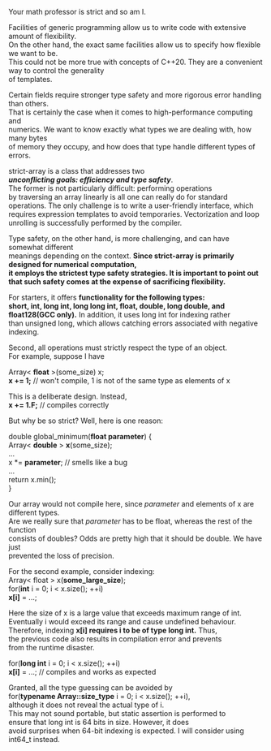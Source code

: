 Your math professor is strict and so am I.    
    
Facilities of generic programming allow us to write code with extensive amount of flexibility.    
On the other hand, the exact same facilities allow us to specify how flexible we want to be.    
This could not be more true with concepts of C++20. They are a convenient way to control the generality    
of templates.    
    
Certain fields require stronger type safety and more rigorous error handling than others.    
That is certainly the case when it comes to high-performance computing and    
numerics. We want to know exactly what types we are dealing with, how many bytes    
of memory they occupy, and how does that type handle different types of errors.    
    
strict-array is a class that addresses two    
***unconflicting goals: efficiency and type safety***.    
The former is not particularly difficult: performing operations    
by traversing an array linearly is all one can really do for standard    
operations. The only challenge is to write a user-friendly interface, which    
requires expression templates to avoid temporaries. Vectorization and loop    
unrolling is successfully performed by the compiler.    
    
Type safety, on the other hand, is more challenging, and can have somewhat different    
meanings depending on the context. **Since strict-array is primarily designed for numerical computation,    
it employs the strictest type safety strategies. It is important to point out that
such safety comes at the expense of sacrificing flexibility.**    
    
For starters, it offers **functionality for the following types:    
short, int, long int, long long int, float, double, long double, and    
float128(GCC only).** In addition, it uses long int for indexing rather    
than unsigned long, which allows catching errors associated with negative    
indexing.    
    
Second, all operations must strictly respect the type of an object.    
For example, suppose I have    
    
Array< **float** >(some_size) x;    
**x += 1;** //  won't compile, 1 is not of the same type as elements of x    
    
This is a deliberate design. Instead,    
**x += 1.F;** //  compiles correctly    
    
But why be so strict? Well, here is one reason:    
    
double global_minimum(**float parameter**) {    
   Array< **double** > **x**(some_size);    
   ...    
   x *= **parameter**;  // smells like a bug    
   ...    
   return x.min();    
}    
    
Our array would not compile here, since *parameter* and elements of x are different types.      
Are we really sure that *parameter* has to be float, whereas the rest of the function      
consists of doubles? Odds are pretty high that it should be double. We have just      
prevented the loss of precision.    
  
For the second example, consider indexing:    
Array< float > x(**some_large_size**);    
for(**int** i = 0; i < x.size(); ++i)    
   **x[i]** = ...;    
  
Here the size of x is a large value that exceeds maximum range of int.    
Eventually i would exceed its range and cause undefined behaviour.    
Therefore, indexing **x[i] requires i to be of type long int.** Thus,    
the previous code also results in compilation error and prevents    
from the runtime disaster.    
  
for(**long int** i = 0; i < x.size(); ++i)    
   **x[i]** = ...;  // compiles and works as expected    

Granted, all the type guessing can be avoided by      
for(**typename Array<T>::size_type** i = 0; i < x.size(); ++i),        
although it does not reveal the actual type of i.  
This may not sound portable, but static assertion is performed to   
ensure that long int is 64 bits in size. However, it does   
avoid surprises when 64-bit indexing is expected. I will consider 
using int64_t instead. 



  
  
    
